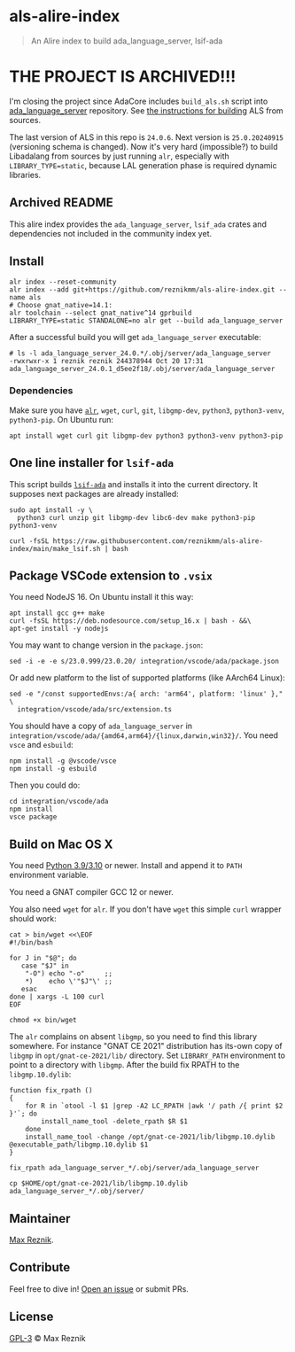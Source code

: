 # als-alire-index

> An Alire index to build ada_language_server, lsif-ada

# THE PROJECT IS ARCHIVED!!!

I'm closing the project since AdaCore includes `build_als.sh` script into
[ada_language_server](https://github.com/AdaCore/ada_language_server) repository. See
[the instructions for building](https://github.com/AdaCore/ada_language_server/blob/master/doc/build.md)
ALS from sources.

The last version of ALS in this repo is `24.0.6`.
Next version is `25.0.20240915` (versioning schema is changed).
Now it's very hard (impossible?) to build Libadalang from sources by just running `alr`, especially with `LIBRARY_TYPE=static`, because LAL generation phase is
required dynamic libraries.

## Archived README
This alire index provides the `ada_language_server`,
`lsif_ada` crates
and dependencies not included in the community index yet.

## Install

```
alr index --reset-community
alr index --add git+https://github.com/reznikmm/als-alire-index.git --name als
# Choose gnat_native=14.1:
alr toolchain --select gnat_native^14 gprbuild
LIBRARY_TYPE=static STANDALONE=no alr get --build ada_language_server
```

After a successful build you will get `ada_language_server` executable:

```
# ls -l ada_language_server_24.0.*/.obj/server/ada_language_server
-rwxrwxr-x 1 reznik reznik 244378944 Oct 20 17:31 ada_language_server_24.0.1_d5ee2f18/.obj/server/ada_language_server
```

### Dependencies

Make sure you have [`alr`](https://alire.ada.dev/), `wget`, `curl`, `git`, `libgmp-dev`, `python3`, `python3-venv`, `python3-pip`. On Ubuntu run:

```
apt install wget curl git libgmp-dev python3 python3-venv python3-pip
```

## One line installer for `lsif-ada`

This script builds [`lsif-ada`](https://github.com/AdaCore/lsif-ada) 
and installs it into the current directory.
It supposes next packages are already installed:

    sudo apt install -y \
      python3 curl unzip git libgmp-dev libc6-dev make python3-pip python3-venv

    curl -fsSL https://raw.githubusercontent.com/reznikmm/als-alire-index/main/make_lsif.sh | bash

## Package VSCode extension to `.vsix`

You need NodeJS 16. On Ubuntu install it this way:
```
apt install gcc g++ make
curl -fsSL https://deb.nodesource.com/setup_16.x | bash - &&\
apt-get install -y nodejs
```

You may want to change version in the `package.json`:

    sed -i -e -e s/23.0.999/23.0.20/ integration/vscode/ada/package.json

Or add new platform to the list of supported platforms (like AArch64 Linux):

    sed -e "/const supportedEnvs:/a{ arch: 'arm64', platform: 'linux' }," \
      integration/vscode/ada/src/extension.ts

You should have a copy of `ada_language_server` in `integration/vscode/ada/{amd64,arm64}/{linux,darwin,win32}/`.
You need `vsce` and `esbuild`:
```
npm install -g @vscode/vsce
npm install -g esbuild
```

Then you could do:
```
cd integration/vscode/ada
npm install
vsce package
```

## Build on Mac OS X

You need [Python 3.9/3.10](https://www.python.org/downloads/macos/) or newer. Install and append it to `PATH` environment variable.

You need a GNAT compiler GCC 12 or newer.

You also need `wget` for `alr`. If you don't have `wget` this simple `curl` wrapper should work:
```
cat > bin/wget <<\EOF
#!/bin/bash

for J in "$@"; do
   case "$J" in
    "-O") echo "-o"     ;;
    *)    echo \'"$J"\' ;;
   esac
done | xargs -L 100 curl
EOF

chmod +x bin/wget
```

The `alr` complains on absent `libgmp`, so you need to find this library somewhere. For instance "GNAT CE 2021" distribution has its-own copy of `libgmp` in `opt/gnat-ce-2021/lib/` directory. Set `LIBRARY_PATH` environment to point to a directory with `libgmp`.
 After the build fix RPATH to the `libgmp.10.dylib`:

```
function fix_rpath ()
{
    for R in `otool -l $1 |grep -A2 LC_RPATH |awk '/ path /{ print $2 }'`; do
        install_name_tool -delete_rpath $R $1
    done
    install_name_tool -change /opt/gnat-ce-2021/lib/libgmp.10.dylib @executable_path/libgmp.10.dylib $1
}

fix_rpath ada_language_server_*/.obj/server/ada_language_server

cp $HOME/opt/gnat-ce-2021/lib/libgmp.10.dylib ada_language_server_*/.obj/server/
```

## Maintainer

[Max Reznik](https://github.com/reznikmm).

## Contribute

Feel free to dive in!
[Open an issue](https://github.com/reznikmm/als-alire-index/issues/new)
or submit PRs.

## License

[GPL-3](LICENSE) © Max Reznik

